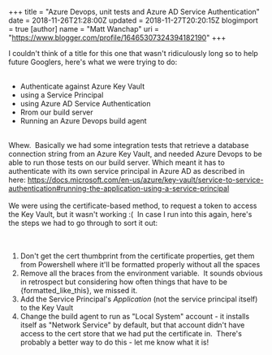 +++
title = "Azure Devops, unit tests and Azure AD Service Authentication"
date = 2018-11-26T21:28:00Z
updated = 2018-11-27T20:20:15Z
blogimport = true 
[author]
	name = "Matt Wanchap"
	uri = "https://www.blogger.com/profile/16465307324394182190"
+++

I couldn't think of a title for this one that wasn't ridiculously long so to help future Googlers, here's what we were trying to do:<br /><br /><ul><li>Authenticate against Azure Key Vault</li><li>using a Service Principal</li><li>using Azure AD Service Authentication</li><li>Rrom our build server</li><li>Running an Azure Devops build agent</li></ul><br />Whew.&nbsp; Basically we had some integration tests that retrieve a database connection string from an Azure Key Vault, and needed Azure Devops to be able to run those tests on our build server. Which meant it has to authenticate with its own service principal in Azure AD as described in here:&nbsp;<a href="https://docs.microsoft.com/en-us/azure/key-vault/service-to-service-authentication#running-the-application-using-a-service-principal">https://docs.microsoft.com/en-us/azure/key-vault/service-to-service-authentication#running-the-application-using-a-service-principal</a><br /><br />We were using the certificate-based method, to request a token to access the Key Vault, but it wasn't working :(&nbsp; In case I run into this again, here's the steps we had to go through to sort it out:<br /><br /><br /><ol><li>Don't get the cert thumbprint from the certificate properties, get them from Powershell where it'll be formatted properly without all the spaces</li><li>Remove all the braces from the environment variable.&nbsp; It sounds obvious in retrospect but considering how often things that have to be {formatted_like_this}, we missed it.</li><li>Add the Service Principal's <i>Application</i>&nbsp;(not the service principal itself) to the Key Vault</li><li>Change the build agent to run as "Local System" account - it installs itself as "Network Service" by default, but that account didn't have access to the cert store that we had put the certificate in.&nbsp; There's probably a better way to do this - let me know what it is!</li></ol>
